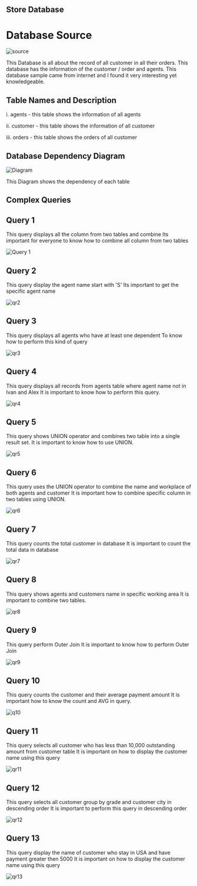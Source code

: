 ## Store Database

# Database Source

![source](https://user-images.githubusercontent.com/73158904/103331945-178a5b00-4aa3-11eb-8a9d-590c59a86c44.png)

This Database is all about the record of all customer in all their orders. This database has the information of the customer / order and agents. This database sample came from internet and I found it very interesting yet knowledgeable.

## Table Names and Description
   i. agents - this table shows the information of all agents

   ii. customer - this table shows the information of all customer

   iii. orders - this table shows the orders of all customer
   
## Database Dependency Diagram

![Diagram](https://user-images.githubusercontent.com/73158904/103334209-8966a280-4aab-11eb-86a0-08b2f202effa.png)


This Diagram shows the dependency of each table


## Complex Queries

## Query 1

This query displays all the column from two tables and combine
Its important for everyone to know how to combine all column from two tables

![Query 1](https://user-images.githubusercontent.com/73158904/103334406-2590a980-4aac-11eb-81b5-60f775f29267.png)

## Query 2

This query display the agent name start with 'S'
Its important to get the specific agent name

![qr2](https://user-images.githubusercontent.com/73158904/103334587-ee6ec800-4aac-11eb-925a-b497a21b4357.png)

## Query 3

This query displays all agents who have at least one dependent
To know how to perform this kind of query

![qr3](https://user-images.githubusercontent.com/73158904/103334968-7a352400-4aae-11eb-8f0c-b622b38b8174.png)

## Query 4

This query displays all records from agents table where agent name not in Ivan and Alex
It is important to know how to perform this query.

![qr4](https://user-images.githubusercontent.com/73158904/103335406-ce8cd380-4aaf-11eb-9e91-303bfda5646d.png)

## Query 5

This query shows UNION operator and combines two table into a single result set.
It is important to know how to use UNION.

![qr5](https://user-images.githubusercontent.com/73158904/103335835-44456f00-4ab1-11eb-85c6-ad9326fd803e.png)

## Query 6

This query uses the UNION operator to combine the name and workplace of both agents and customer
It is important how to combine specific column in two tables using UNION.

![qr6](https://user-images.githubusercontent.com/73158904/103336109-0f85e780-4ab2-11eb-9de7-d6da009b4f36.png)

## Query 7 

This query counts the total customer in database
It is important to count the total data in database

![qr7](https://user-images.githubusercontent.com/73158904/103336548-7e177500-4ab3-11eb-8672-dae2d059ef8a.png)

## Query 8 

This query shows agents and customers name in specific working area
It is important to combine two tables.

![qr8](https://user-images.githubusercontent.com/73158904/103337015-e2870400-4ab4-11eb-9aed-f84fcdaa6996.png)

## Query 9

This query perform Outer Join
It is important to know how to perform Outer Join

![qr9](https://user-images.githubusercontent.com/73158904/103337430-4eb63780-4ab6-11eb-836c-3f874eb22745.png)

## Query 10 

This query counts the customer and their average payment amount
It is important how to know the count and AVG in query.

![q10](https://user-images.githubusercontent.com/73158904/103338016-ff710680-4ab7-11eb-88bd-a05702bde76e.png)

## Query 11

This query selects all customer who has less than 10,000 outstanding amount from customer table
It is important on how to display the customer name using this query

![qr11](https://user-images.githubusercontent.com/73158904/103338246-b8cfdc00-4ab8-11eb-9469-234bef5af353.png)

## Query 12

This query selects all customer group by grade and customer city in descending order
It is important to perform this query in descending order

![qr12](https://user-images.githubusercontent.com/73158904/103338450-73f87500-4ab9-11eb-97ed-794103089ee2.png)

## Query 13

This query display the name of customer who stay in USA and have payment greater then 5000
It is important on how to display the customer name using this query

![qr13](https://user-images.githubusercontent.com/73158904/103338927-f33a7880-4aba-11eb-9703-0d717588d3aa.png)

